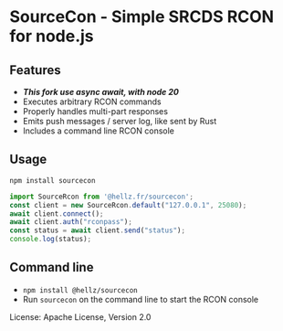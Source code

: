 SourceCon - Simple SRCDS RCON for node.js
=========================================

Features
--------
* ***This fork use async await, with node 20***
* Executes arbitrary RCON commands
* Properly handles multi-part responses
* Emits push messages / server log, like sent by Rust
* Includes a command line RCON console

Usage
-----
`npm install sourcecon`

```js
import SourceRcon from '@hellz.fr/sourcecon';
const client = new SourceRcon.default("127.0.0.1", 25080);
await client.connect();
await client.auth("rconpass");
const status = await client.send("status");
console.log(status);
```

Command line
------------
* `npm install @hellz/sourcecon`
* Run `sourcecon` on the command line to start the RCON console

License: Apache License, Version 2.0
